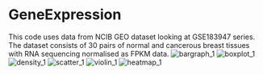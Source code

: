 # GeneExpression

This code uses data from NCIB GEO dataset looking at GSE183947 series.
The dataset consists of 30 pairs of normal and cancerous breast tissues with RNA sequencing normalised as FPKM data.
![bargraph_1](https://github.com/user-attachments/assets/5796d5c2-d94d-475c-9100-f669b209f466)
![boxplot_1](https://github.com/user-attachments/assets/5337dafc-e564-42bc-91f7-df19506dad65)
![density_1](https://github.com/user-attachments/assets/c63dafe2-d002-4eaa-8e15-bbd09807ef70)
![scatter_1](https://github.com/user-attachments/assets/562f7cba-441f-4eae-9ad4-02b6af9b7ffd)
![violin_1](https://github.com/user-attachments/assets/4cc7eb8c-1b4b-42ca-ae2a-84d0dc44175e)
![heatmap_1](https://github.com/user-attachments/assets/d399238d-cc61-4b88-860b-7ad87442abcb)
